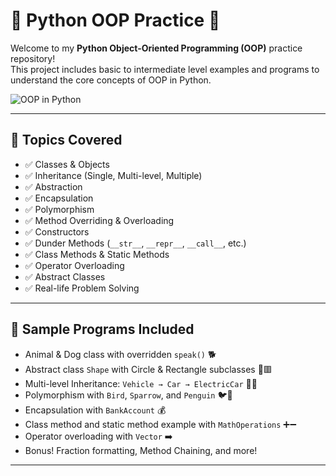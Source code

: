 # 🐍 Python OOP Practice 🚀

Welcome to my **Python Object-Oriented Programming (OOP)** practice repository!  
This project includes basic to intermediate level examples and programs to understand the core concepts of OOP in Python.

![OOP in Python](https://media.giphy.com/media/d31vTpVi1LAcDvdm/giphy.gif)

---

## 📘 Topics Covered

- ✅ Classes & Objects  
- ✅ Inheritance (Single, Multi-level, Multiple)  
- ✅ Abstraction  
- ✅ Encapsulation  
- ✅ Polymorphism  
- ✅ Method Overriding & Overloading  
- ✅ Constructors  
- ✅ Dunder Methods (`__str__`, `__repr__`, `__call__`, etc.)  
- ✅ Class Methods & Static Methods  
- ✅ Operator Overloading  
- ✅ Abstract Classes  
- ✅ Real-life Problem Solving

---

## 🧠 Sample Programs Included

- Animal & Dog class with overridden `speak()` 🐕  
- Abstract class `Shape` with Circle & Rectangle subclasses 🔵🟥  
- Multi-level Inheritance: `Vehicle → Car → ElectricCar` 🚗🔋  
- Polymorphism with `Bird`, `Sparrow`, and `Penguin` 🐦🐧  
- Encapsulation with `BankAccount` 💰  
- Class method and static method example with `MathOperations` ➕➖  
- Operator overloading with `Vector` ➡️  
- Bonus! Fraction formatting, Method Chaining, and more!

---

